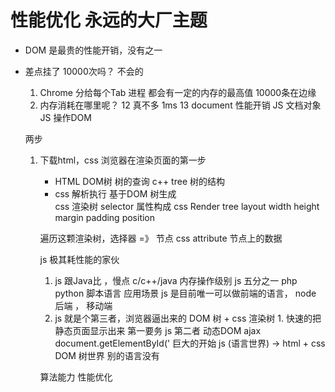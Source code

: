 # 性能优化  永远的大厂主题


- DOM 是最贵的性能开销，没有之一

- 差点挂了
    10000次吗？  不会的
    1. Chrome 分给每个Tab  进程  都会有一定的内存的最高值
        10000条在边缘
    2. 内存消耗在哪里呢？
        12 真不多  1ms 
        13 document 性能开销 
          JS  文档对象  JS  操作DOM

    两步
    1. 下载html，css   浏览器在渲染页面的第一步
        - HTML DOM树  树的查询  c++
            tree 树的结构
        - css 解析执行 基于DOM 树生成  
        css 渲染树  selector 属性构成
        css Render tree layout  width height margin padding position

        遍历这颗渲染树，选择器 =》 节点  css attribute 节点上的数据

        js 极其耗性能的家伙
        1. js 跟Java比 ，慢点  c/c++/java 内存操作级别
            js 五分之一   php python 脚本语言
            应用场景  js 是目前唯一可以做前端的语言，
            node  后端 ， 移动端
        2. js  就是个第三者，浏览器逼出来的
            DOM 树 + css 渲染树 1. 快速的把静态页面显示出来 第一要务
            js 第二者   动态DOM  ajax
            document.getElementById(' 巨大的开始
            js (语言世界) -> html + css DOM 树世界
            别的语言没有



        算法能力
        性能优化
